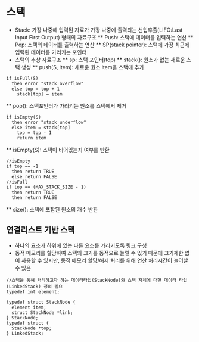# 스택
* Stack: 가장 나중에 입력된 자료가 가장 나중에 출력되는 선입후출(LIFO:Last Input First Output) 형태의 자료구조
** Push: 스택에 데이터를 입력하는 연산
** Pop: 스택의 데이터를 출력하는 연산
** SP(stack pointer): 스택에 가장 최근에 입력된 데이터를 가리키는 포인터
* 스택의 추상 자료구조
** sp: 스택 포인터(top)
** stack(): 원소가 없는 새로운 스택 생성
** push(S, item): 새로운 원소 item을 스택에 추가
```
if isFull(S)
  then error "stack overflow"
  else top = top + 1
    stack[top] = item
```
** pop(): 스택포인터가 가리키는 원소를 스택에서 제거
```
if isEmpty(S)
  then error "stack underflow"
  else item = stack[top]
    top = top - 1
    return item
```
** isEmpty(S): 스택이 비어있는지 여부를 반환
```
//isEmpty
if top == -1
  then return TRUE
  else return FALSE
//isFull
if top == (MAX_STACK_SIZE - 1)
  then return TRUE
  then return FALSE
```
** size(): 스택에 포함된 원소의 개수 반환
## 연결리스트 기반 스택
* 하나의 요소가 하위에 있는 다른 요소를 가리키도록 링크 구성
* 동적 메모리를 할당하여 스택의 크기를 동적으로 늘릴 수 있기 때문에 크기제한 없이 사용할 수 있지만,
동적 메모리 할당/해제 처리를 위해 연산 처리시간이 늘어날 수 있음 
```
//스택을 통해 처리하고자 하는 데이터타입(StackNode)와 스택 자체에 대한 데이터 타입(LinkedStack) 정의 필요
typedef int element;

typedef struct StackNode {
  element item;
  struct StackNode *link;
} StackNode;
typedef struct {
  StackNode *top;
} LinkedStack;
```
